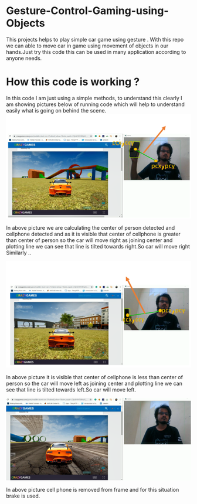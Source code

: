 # Gesture-Control-Gaming-using-Objects
This projects helps to play simple car game using gesture . With this repo we can able to move car in game using movement of objects in our hands.Just try this code this can be used in many application according to anyone needs.

# How this code is working ?
In this code I am just using a simple methods, to understand this clearly I am showing pictures below of running code which will help to understand easily what is going on behind the scene.
![alt text](https://github.com/Boltuzamaki/Gesture-Control-Gaming-using-Objects-/blob/master/Image/f1.PNG)

In above picture we are calculating the center of person detected and cellphone detected and as it is visible that center of cellphone is greater than center of person so the car will move right as joining center and plotting line we can see that line is tilted towards right.So car will move right
Similarly ..

![alt text](https://github.com/Boltuzamaki/Gesture-Control-Gaming-using-Objects-/blob/master/Image/f2.PNG)

In above picture it is visible that center of cellphone is less than center of person so the car will move left as joining center and plotting line we can see that line is tilted towards left.So car will move left.

![alt text](https://github.com/Boltuzamaki/Gesture-Control-Gaming-using-Objects-/blob/master/Image/f3.PNG)

In above picture cell phone is removed from frame and for this situation brake is used.
